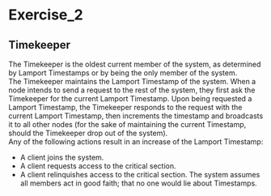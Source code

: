 # Exercise_2
## Timekeeper
The Timekeeper is the oldest current member of the system, as determined by Lamport Timestamps or by being the only member of the system.  
The Timekeeper maintains the Lamport Timestamp of the system. When a node intends to send a request to the rest of the system, they first ask the Timekeeper for the current Lamport Timestamp. Upon being requested a Lamport Timestamp, the Timekeeper responds to the request with the current Lamport Timestamp, then increments the timestamp and broadcasts it to all other nodes (for the sake of maintaining the current Timestamp, should the Timekeeper drop out of the system).  
Any of the following actions result in an increase of the Lamport Timestamp:
 - A client joins the system.
 - A client requests access to the critical section.
 - A client relinquishes access to the critical section.
The system assumes all members act in good faith; that no one would lie about Timestamps.
